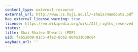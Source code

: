 ```yaml
---
content_type: external-resource
external_url: http://www.cs.huji.ac.il/~shais/Handouts.pdf
has_external_license_warning: true
license: https://en.wikipedia.org/wiki/All_rights_reserved
status: ''
title: Shai Shalev-Shwartz (PDF)
uid: fab52009-01c5-4fe2-8bb2-864a310b0c84
wayback_url: ''
---
```

